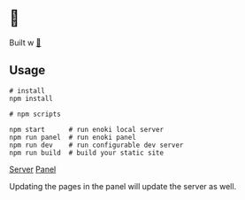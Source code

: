 # :book:

Built w [:mushroom:](https://github.com/jondashkyle/enoki)

## Usage

```
# install
npm install

# npm scripts

npm start      # run enoki local server
npm run panel  # run enoki panel
npm run dev    # run configurable dev server
npm run build  # build your static site
```

[Server](http://192.168.2.125:8080/)
[Panel](http://192.168.2.125:8081/)

Updating the pages in the panel will update the server as well.
